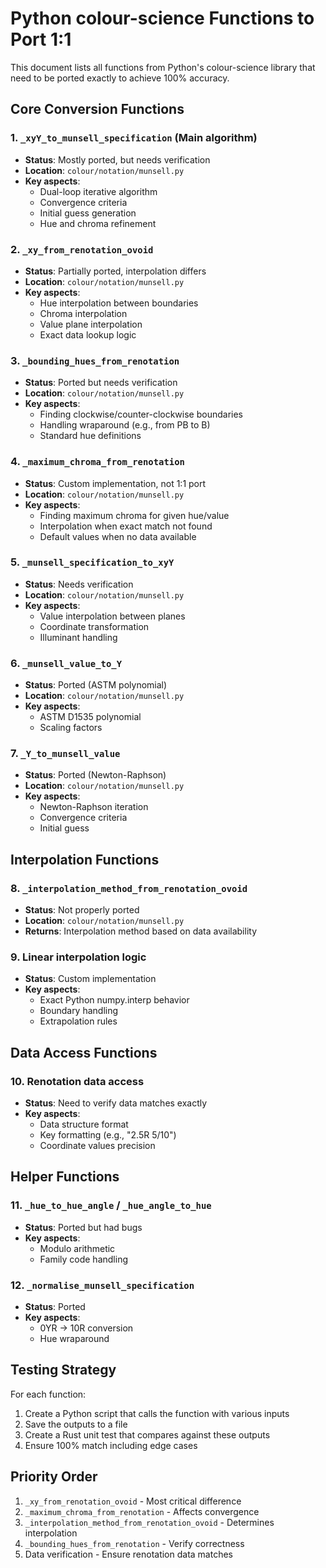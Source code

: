 # Python colour-science Functions to Port 1:1

This document lists all functions from Python's colour-science library that need to be ported exactly to achieve 100% accuracy.

## Core Conversion Functions

### 1. `_xyY_to_munsell_specification` (Main algorithm)
- **Status**: Mostly ported, but needs verification
- **Location**: `colour/notation/munsell.py`
- **Key aspects**:
  - Dual-loop iterative algorithm
  - Convergence criteria
  - Initial guess generation
  - Hue and chroma refinement

### 2. `_xy_from_renotation_ovoid` 
- **Status**: Partially ported, interpolation differs
- **Location**: `colour/notation/munsell.py`
- **Key aspects**:
  - Hue interpolation between boundaries
  - Chroma interpolation
  - Value plane interpolation
  - Exact data lookup logic

### 3. `_bounding_hues_from_renotation`
- **Status**: Ported but needs verification
- **Location**: `colour/notation/munsell.py`
- **Key aspects**:
  - Finding clockwise/counter-clockwise boundaries
  - Handling wraparound (e.g., from PB to B)
  - Standard hue definitions

### 4. `_maximum_chroma_from_renotation`
- **Status**: Custom implementation, not 1:1 port
- **Location**: `colour/notation/munsell.py`
- **Key aspects**:
  - Finding maximum chroma for given hue/value
  - Interpolation when exact match not found
  - Default values when no data available

### 5. `_munsell_specification_to_xyY`
- **Status**: Needs verification
- **Location**: `colour/notation/munsell.py`
- **Key aspects**:
  - Value interpolation between planes
  - Coordinate transformation
  - Illuminant handling

### 6. `_munsell_value_to_Y`
- **Status**: Ported (ASTM polynomial)
- **Location**: `colour/notation/munsell.py`
- **Key aspects**:
  - ASTM D1535 polynomial
  - Scaling factors

### 7. `_Y_to_munsell_value`
- **Status**: Ported (Newton-Raphson)
- **Location**: `colour/notation/munsell.py`
- **Key aspects**:
  - Newton-Raphson iteration
  - Convergence criteria
  - Initial guess

## Interpolation Functions

### 8. `_interpolation_method_from_renotation_ovoid`
- **Status**: Not properly ported
- **Location**: `colour/notation/munsell.py`
- **Returns**: Interpolation method based on data availability

### 9. Linear interpolation logic
- **Status**: Custom implementation
- **Key aspects**:
  - Exact Python numpy.interp behavior
  - Boundary handling
  - Extrapolation rules

## Data Access Functions

### 10. Renotation data access
- **Status**: Need to verify data matches exactly
- **Key aspects**:
  - Data structure format
  - Key formatting (e.g., "2.5R 5/10")
  - Coordinate values precision

## Helper Functions

### 11. `_hue_to_hue_angle` / `_hue_angle_to_hue`
- **Status**: Ported but had bugs
- **Key aspects**:
  - Modulo arithmetic
  - Family code handling

### 12. `_normalise_munsell_specification`
- **Status**: Ported
- **Key aspects**:
  - 0YR → 10R conversion
  - Hue wraparound

## Testing Strategy

For each function:
1. Create a Python script that calls the function with various inputs
2. Save the outputs to a file
3. Create a Rust unit test that compares against these outputs
4. Ensure 100% match including edge cases

## Priority Order

1. `_xy_from_renotation_ovoid` - Most critical difference
2. `_maximum_chroma_from_renotation` - Affects convergence
3. `_interpolation_method_from_renotation_ovoid` - Determines interpolation
4. `_bounding_hues_from_renotation` - Verify correctness
5. Data verification - Ensure renotation data matches